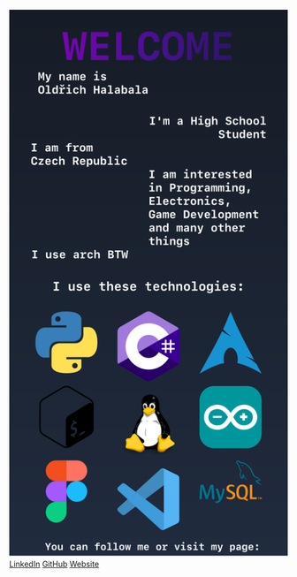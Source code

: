 

<img src=assets/banner.svg width=* ></img>
[LinkedIn](https://www.linkedin.com/in/old%C5%99ich-halabala-771855256/)
[GitHub](https://www.github.com/Olda-Hal)
[Website](https://halabala.info)